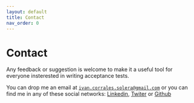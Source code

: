 ```yaml
---
layout: default
title: Contact
nav_order: 0
---
```


<link rel="stylesheet" href="../../assets/css/custom.css">

# Contact

Any feedback or suggestion is welcome to make it  a useful tool for everyone insterested in writing acceptance tests.

You can drop me an email at [`ivan.corrales.solera@gmail.com`]() or you can find me  in any of these social networks: [Linkedin](https://www.linkedin.com/in/ivan-corrales-solera/),  [Twiter](https://twitter.com/wesovilabs) or [Github](https://github.com/ivancorrales)
